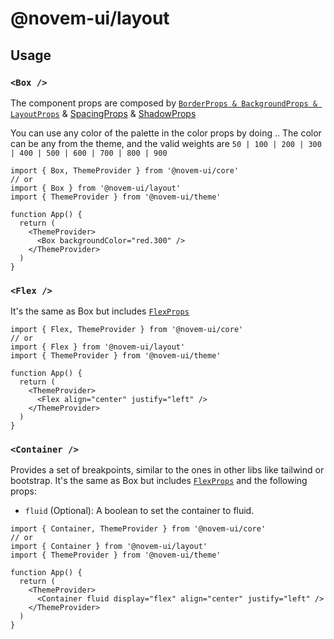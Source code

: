# @novem-ui/layout

## Usage

### `<Box />`

The component props are composed by [`BorderProps & BackgroundProps & LayoutProps`](../base/src/types.ts) & [SpacingProps](../base/src/spacing/README.md) & [ShadowProps](../base/src/shadows/index.ts)

You can use any color of the palette in the color props by doing <color>.<weight>.
The color can be any from the theme, and the valid weights are `50 | 100 | 200 | 300 | 400 | 500 | 600 | 700 | 800 | 900`

```tsx
import { Box, ThemeProvider } from '@novem-ui/core'
// or
import { Box } from '@novem-ui/layout'
import { ThemeProvider } from '@novem-ui/theme'

function App() {
  return (
    <ThemeProvider>
      <Box backgroundColor="red.300" />
    </ThemeProvider>
  )
}
```

### `<Flex />`

It's the same as Box but includes [`FlexProps`](../base/src/types.ts)

```tsx
import { Flex, ThemeProvider } from '@novem-ui/core'
// or
import { Flex } from '@novem-ui/layout'
import { ThemeProvider } from '@novem-ui/theme'

function App() {
  return (
    <ThemeProvider>
      <Flex align="center" justify="left" />
    </ThemeProvider>
  )
}
```

### `<Container />`

Provides a set of breakpoints, similar to the ones in other libs like tailwind or bootstrap.
It's the same as Box but includes [`FlexProps`](../base/src/types.ts) and the following props:

- `fluid` (Optional): A boolean to set the container to fluid.

```tsx
import { Container, ThemeProvider } from '@novem-ui/core'
// or
import { Container } from '@novem-ui/layout'
import { ThemeProvider } from '@novem-ui/theme'

function App() {
  return (
    <ThemeProvider>
      <Container fluid display="flex" align="center" justify="left" />
    </ThemeProvider>
  )
}
```
